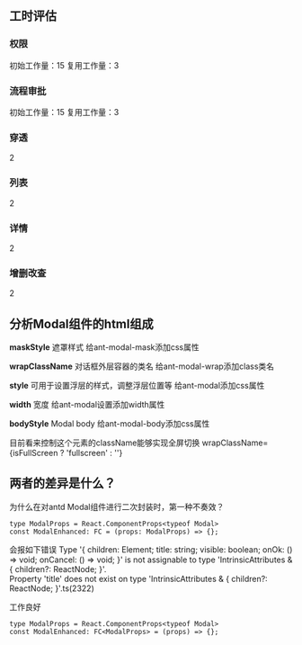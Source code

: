 
## 工时评估

### 权限
初始工作量：15
复用工作量：3

### 流程审批
初始工作量：15
复用工作量：3

### 穿透
2

### 列表
2

### 详情
2

### 增删改查
2


## 分析Modal组件的html组成
**maskStyle**
遮罩样式
给ant-modal-mask添加css属性

**wrapClassName**
对话框外层容器的类名
给ant-modal-wrap添加class类名

**style**
可用于设置浮层的样式，调整浮层位置等
给ant-modal添加css属性

**width**
宽度
给ant-modal设置添加width属性

**bodyStyle**
Modal body
给ant-modal-body添加css属性

目前看来控制这个元素的className能够实现全屏切换
wrapClassName={isFullScreen ? 'fullscreen' : ''}

## 两者的差异是什么？
为什么在对antd Modal组件进行二次封装时，第一种不奏效？
```tsx
type ModalProps = React.ComponentProps<typeof Modal>
const ModalEnhanced: FC = (props: ModalProps) => {};
```
会报如下错误
Type '{ children: Element; title: string; visible: boolean; onOk: () => void; onCancel: () => void; }' is not assignable to type 'IntrinsicAttributes & { children?: ReactNode; }'.  
Property 'title' does not exist on type 'IntrinsicAttributes & { children?: ReactNode; }'.ts(2322)

工作良好
```
type ModalProps = React.ComponentProps<typeof Modal>
const ModalEnhanced: FC<ModalProps> = (props) => {};
```

<!--stackedit_data:
eyJoaXN0b3J5IjpbNTc5MDQ4MDIzLC02Nzg5OTg2MDEsLTE1ND
M5Mjc5MSwtMTMxNTU5NTQ1NCwtMjQwNzY1NjI4LC00NzgyOTA3
NzAsMTg4ODk2MjI2OCw4MDM5MDMwOTAsMTk2NjgzNTk4NSwtMz
E5MjY0MjI3LDE5OTU2NTQzNTEsLTE3NzU0NzY4MzldfQ==
-->